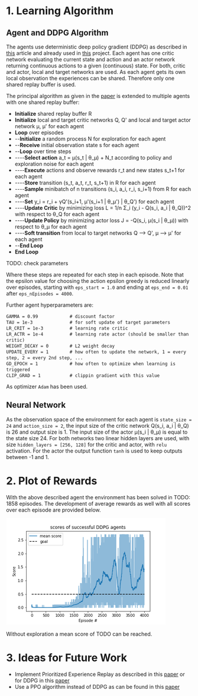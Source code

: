 # 1. Learning Algorithm

## Agent and DDPG Algorithm
The agents use deterministic deep policy gradient (DDPG) as described in [this](https://arxiv.org/abs/1509.02971) article and already used in [this](https://github.com/AdrianTrachte/udacity-drlnd-p2_continuous-control) project. Each agent has one critic network evaluating the current state and action and an actor network returning continuous actions to a given (continuous) state. For both, critic and actor, local and target networks are used. As each agent gets its own local observation the experiences can be shared. Therefore only one shared replay buffer is used.

The principal algorithm as given in the [paper](https://arxiv.org/abs/1509.02971) is extended to multiple agents with one shared replay buffer:
* **Initialize** shared replay buffer R
* **Initialize** local and target critic networks Q, Q' and local and target actor network μ, μ' for each agent
* **Loop** over episodes
* --**Initialize** a random process N for exploration for each agent
* --**Receive** initial observation state s for each agent
* --**Loop** over time steps 
* ----**Select action** a_t = μ(s_t | θ_μ) + N_t according to policy and exploration noise for each agent
* ----**Execute** actions and observe rewards r_t and new states s_t+1 for each agent
* ----**Store** transition (s_t, a_t, r_t, s_t+1) in R for each agent
* ----**Sample** minibatch of n transitions (s_i, a_i, r_i, s_i+1) from R for each agent
* ----**Set** y_i = r_i + γQ'(s_i+1, μ'(s_i+1 | θ_μ') | θ_Q') for each agent
* ----**Update Critic** by minimizing loss L = 1/n Σ_i (y_i - Q(s_i, a_i | θ_Q))^2 with respect to θ_Q for each agent
* ----**Update Policy** by minimizing actor loss J = -Q(s_i, μ(s_i | θ_μ)) with respect to θ_μ for each agent
* ----**Soft transition** from local to target networks Q --> Q', μ --> μ' for each agent
* --**End Loop**
* **End Loop**

TODO: check parameters

Where these steps are repeated for each step in each episode. Note that the epsilon value for choosing the action epsilon greedy is reduced linearly over episodes, starting with `eps_start = 1.0` and ending at `eps_end = 0.01` after `eps_nEpisodes = 4000`. 

Further agent hyperparameters are:

	GAMMA = 0.99            # discount factor
	TAU = 1e-3              # for soft update of target parameters
	LR_CRIT = 1e-3          # learning rate critic
	LR_ACTR = 1e-4          # learning rate actor (should be smaller than critic)
	WEIGHT_DECAY = 0        # L2 weight decay
	UPDATE_EVERY = 1        # how often to update the network, 1 = every step, 2 = every 2nd step, ...
	GD_EPOCH = 1            # how often to optimize when learning is triggered
	CLIP_GRAD = 1           # clippin gradient with this value
		
As optimizer `Adam` has been used.

## Neural Network
As the observation space of the environment for each agent is `state_size = 24` and `action_size = 2`, the input size of the critic network Q(s_i, a_i | θ_Q) is 26 and output size is 1. The input size of the actor μ(s_i | θ_μ) is equal to the state size 24. For both networks two linear hidden layers are used, with size `hidden_layers = [256, 128]` for the critic and actor, with `relu` activation. For the actor the output function `tanh` is used to keep outputs between -1 and 1.

# 2. Plot of Rewards
With the above described agent the environment has been solved in TODO: 1858 episodes. The development of average rewards as well with all scores over each episode are provided below.

![Score over Episodes for DDPG agent](./data/MADDPG_results_report.png "Score over Episodes")

Without exploration a mean score of TODO can be reached.

# 3. Ideas for Future Work
- Implement Prioritized Experience Replay as described in this [paper](https://arxiv.org/abs/1511.05952) or for DDPG in this [paper](https://ieeexplore.ieee.org/abstract/document/8122622)
- Use a PPO algorithm instead of DDPG as can be found in this [paper](https://arxiv.org/pdf/1707.06347.pdf)